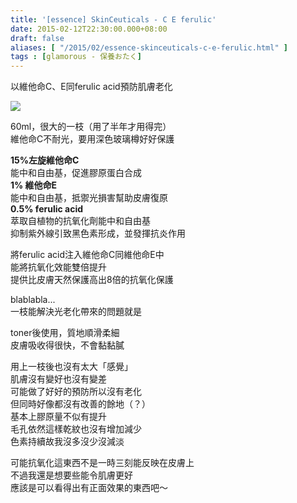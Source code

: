 ```yaml
---
title: '[essence] SkinCeuticals - C E ferulic'
date: 2015-02-12T22:30:00.000+08:00
draft: false
aliases: [ "/2015/02/essence-skinceuticals-c-e-ferulic.html" ]
tags : [glamorous - 保養おたく]
---
```


以維他命C、E同ferulic acid預防肌膚老化  

[![](https://farm8.staticflickr.com/7437/16467851711_439a0219fb_z.jpg)](https://farm8.staticflickr.com/7437/16467851711_439a0219fb_z.jpg)

60ml，很大的一枝（用了半年才用得完）  
維他命C不耐光，要用深色玻璃樽好好保護  
  
**15%左旋維他命C**  
能中和自由基，促進膠原蛋白合成  
**1% 維他命E**  
能中和自由基，抵禦光損害幫助皮膚復原  
**0.5% ferulic acid**  
萃取自植物的抗氧化劑能中和自由基  
抑制紫外線引致黑色素形成，並發揮抗炎作用  
  
將ferulic acid注入維他命C同維他命E中  
能將抗氧化效能雙倍提升  
提供比皮膚天然保護高出8倍的抗氧化保護  
  
blablabla...  
一枝能解決光老化帶來的問題就是  
  
toner後使用，質地順滑柔細  
皮膚吸收得很快，不會黏黏膩  
  
用上一枝後也沒有太大「感覺」  
肌膚沒有變好也沒有變差  
可能做了好好的預防所以沒有老化  
但同時好像都沒有改善的餘地（？）  
基本上膠原量不似有提升  
毛孔依然這樣乾紋也沒有增加減少  
色素持續故我沒多沒少沒減淡  
  
可能抗氧化這東西不是一時三刻能反映在皮膚上  
不過我還是想要些能令肌膚更好  
應該是可以看得出有正面效果的東西吧～
